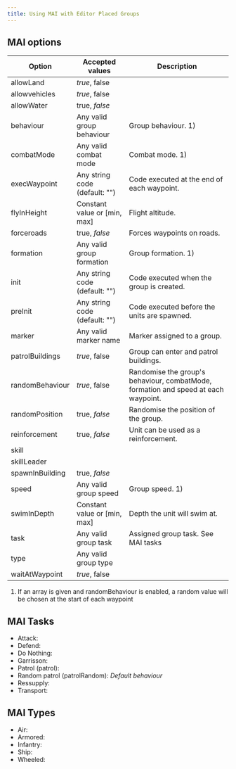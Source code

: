 ```yaml
---
title: Using MAI with Editor Placed Groups
---
```


## MAI options

| Option          | Accepted values               | Description |
| --------------- | ----------------------------- | ----------- |
| allowLand       | _true_, false                 |
| allowvehicles   | _true_, false                 |
| allowWater      | true, _false_                 |
| behaviour       | Any valid group behaviour     | Group behaviour. 1)
| combatMode      | Any valid combat mode         | Combat mode. 1)
| execWaypoint    | Any string code (default: "") | Code executed at the end of each waypoint.
| flyInHeight     | Constant value or [min, max]  | Flight altitude.
| forceroads      | true, *false*                 | Forces waypoints on roads.
| formation       | Any valid group formation     | Group formation. 1)
| init            | Any string code (default: "") | Code executed when the group is created.
| preInit         | Any string code (default: "") | Code executed before the units are spawned.
| marker          | Any valid marker name         | Marker assigned to a group.
| patrolBuildings | _true_, false                 | Group can enter and patrol buildings.
| randomBehaviour | _true_, false                 | Randomise the group's behaviour, combatMode, formation and speed at each waypoint.
| randomPosition  | true, _false_                 | Randomise the position of the group.
| reinforcement   | true, _false_                 | Unit can be used as a reinforcement.
| skill           |
| skillLeader     |
| spawnInBuilding | true, _false_                 |
| speed           | Any valid group speed         | Group speed. 1)
| swimInDepth     | Constant value or [min, max]  | Depth the unit will swim at.
| task            | Any valid group task          | Assigned group task. See MAI tasks
| type            | Any valid group type          |
| waitAtWaypoint  | _true_, false                 |
1) If an array is given and randomBehaviour is enabled, a random value will be chosen at the start of each waypoint

## MAI Tasks

- Attack:
- Defend:
- Do Nothing:
- Garrisson:
- Patrol (patrol):
- Random patrol (patrolRandom): _Default behaviour_
- Ressupply:
- Transport:

## MAI Types

- Air:
- Armored:
- Infantry:
- Ship:
- Wheeled:
